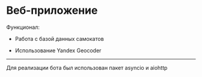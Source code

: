 # Веб-приложение

Функционал:

* Работа с базой данных самокатов

* Использование Yandex Geocoder

---

Для реализации бота был использован пакет asyncio и aiohttp
